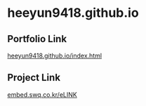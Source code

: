 # heeyun9418.github.io
<html>
  <head>
  </head>
  
  <body>
  <h2>Portfolio Link</h2>
  <a href="heeyun9418.github.io/index.html" target="blank">heeyun9418.github.io/index.html</a>
  
  <h2>Project Link</h2>
  <a href="embed.swq.co.kr/eLINK" target="blank">embed.swq.co.kr/eLINK</a>
  </body>
</html>
